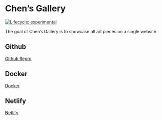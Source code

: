 
<!-- README.md is generated from README.Rmd. Please edit that file -->

# Chen’s Gallery

<!-- badges: start -->

[![Lifecycle:
experimental](https://img.shields.io/badge/lifecycle-experimental-orange.svg)](https://www.tidyverse.org/lifecycle/#experimental)
<!-- badges: end -->

The goal of Chen’s Gallery is to showcase all art pieces on a single
website.

## Github

[Github Repro](https://github.com/deadhand777/chensgallery)

## Docker

[Docker](https://www.docker.com/)

## Netlify

[Netlify](https://app.netlify.com/teams/chris-schulz13/overview)
